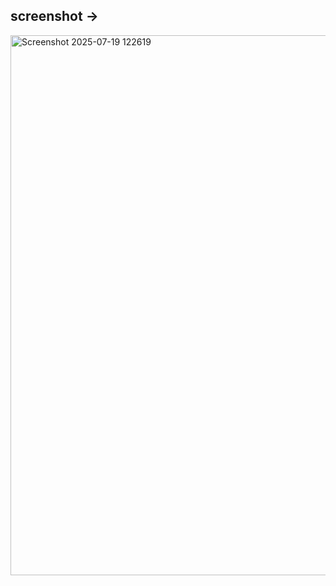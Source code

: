 ## screenshot ->
<img width="1048" height="864" alt="Screenshot 2025-07-19 122619" src="https://github.com/user-attachments/assets/c6e12f15-3a26-49e1-b403-9af318fb62a1" />
